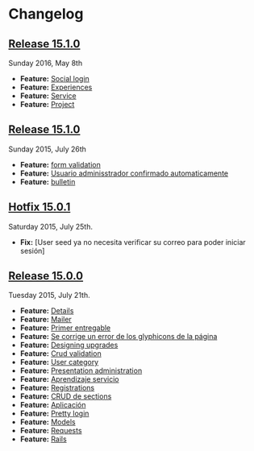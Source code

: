 # Changelog

## [Release 15.1.0](https://github.com/dochoaj/rease/pull/30)
Sunday 2016, May 8th
* **Feature:** [Social login](https://github.com/dochoaj/rease/pull/24)
* **Feature:** [Experiences](https://github.com/dochoaj/rease/pull/25)
* **Feature:** [Service](https://github.com/dochoaj/rease/pull/27)
* **Feature:** [Project](https://github.com/dochoaj/rease/pull/29)

## [Release 15.1.0](https://github.com/dochoaj/rease/pull/23)
Sunday 2015, July 26th
* **Feature:** [form validation](https://github.com/dochoaj/rease/pull/22)
* **Feature:** [Usuario adminisstrador confirmado automaticamente](https://github.com/dochoaj/rease/pull/21)
* **Feature:** [bulletin](https://github.com/dochoaj/rease/pull/19)

## [Hotfix 15.0.1](https://github.com/dochoaj/rease/pull/21)
Saturday 2015, July 25th.
* **Fix:** [User seed ya no necesita verificar su correo para poder iniciar sesión]

## [Release 15.0.0](https://github.com/dochoaj/rease/pull/18)
Tuesday 2015, July 21th.
* **Feature:** [Details](https://github.com/dochoaj/rease/pull/17)
* **Feature:** [Mailer](https://github.com/dochoaj/rease/pull/16)
* **Feature:** [Primer entregable](https://github.com/dochoaj/rease/pull/15)
* **Feature:** [Se corrige un error de los glyphicons de la página](https://github.com/dochoaj/rease/pull/13)
* **Feature:** [Designing upgrades](https://github.com/dochoaj/rease/pull/12)
* **Feature:** [Crud validation](https://github.com/dochoaj/rease/pull/11)
* **Feature:** [User category](https://github.com/dochoaj/rease/pull/10)
* **Feature:** [Presentation administration](https://github.com/dochoaj/rease/pull/9)
* **Feature:** [Aprendizaje servicio](https://github.com/dochoaj/rease/pull/8)
* **Feature:** [Registrations](https://github.com/dochoaj/rease/pull/7)
* **Feature:** [CRUD de sections](https://github.com/dochoaj/rease/pull/6)
* **Feature:** [Aplicación](https://github.com/dochoaj/rease/pull/5)
* **Feature:** [Pretty login](https://github.com/dochoaj/rease/pull/4)
* **Feature:** [Models](https://github.com/dochoaj/rease/pull/3)
* **Feature:** [Requests](https://github.com/dochoaj/rease/pull/2)
* **Feature:** [Rails](https://github.com/dochoaj/rease/pull/1)
